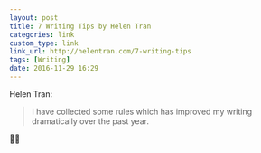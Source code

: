 ```yaml
---
layout: post
title: 7 Writing Tips by Helen Tran
categories: link
custom_type: link
link_url: http://helentran.com/7-writing-tips
tags: [Writing]
date: 2016-11-29 16:29
---
```

Helen Tran:

> I have collected some rules which has improved my writing dramatically over the past year.

👏🏽